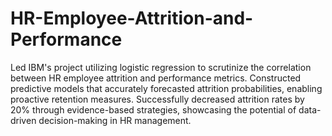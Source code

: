 # HR-Employee-Attrition-and-Performance
Led IBM's project utilizing logistic regression to scrutinize the correlation between HR employee attrition and performance metrics. Constructed predictive models that accurately forecasted attrition probabilities, enabling proactive retention measures. Successfully decreased attrition rates by 20% through evidence-based strategies, showcasing the potential of data-driven decision-making in HR management.
